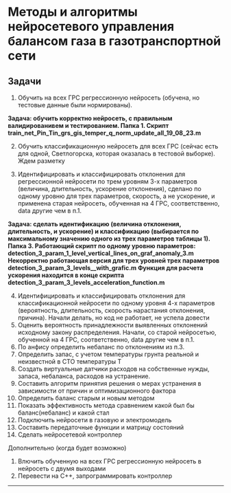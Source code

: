 # Методы и алгоритмы нейросетевого управления балансом газа в газотранспортной сети
## Задачи
1.	Обучить на всех ГРС регрессионную нейросеть (обучена, но тестовые данные были нормированы). 

**Задача: обучить корректно нейросеть, с правильным валидированивем и тестированием. 
Папка 1. Скрипт train_net_Pin_Tin_grs_gis_temper_q_norm_update_all_19_08_23.m** 

2.	Обучить классификационную нейросеть для всех ГРС (сейчас есть для одной, Светлогорска, которая оказалась в тестовой выборке).
Ждем разметку 

3.	Идентифицировать и классифицировать отклонения для регрессионной нейросети по трем уровням 3-х параметров (величина, длительность, ускорение отклонения), сделано по одному уровню для трех параметров, скорость, а не ускорение, и применена старая нейросеть, обученная на 4 ГРС, соответственно, data другие чем в п.1.

**Задача: сделать идентификацию (величина отклонения, длительность, и ускорение) и классификацию (выбирается по максимальному значению одного из трех параметров таблицы 1).
Папка 3. Работающий скрипт по одному уровню параметров: detection_3_param_1_level_vertical_lines_on_graf_anomaly_3.m
Некорректно работающая версия для трех уровней трех параметров detection_3_param_3_levels__with_grafic.m
Функция для расчета ускорения находится в конце скрипта detection_3_param_3_levels_acceleration_function.m**

4.	Идентифицировать и классифицировать отклонения для классификационной нейросети по одному уровня 4-х параметров (вероятность, длительность, скорость нарастания отклонения, причина). Начали делать, но код не работает, не успела довести
5.	Оценить вероятность принадлежности выявленных отклонений исходному закону распределения. Начали, со старой нейросетью, обученной на 4 ГРС, соответственно, data другие чем в п.1.
6.	По анфису определить небаланс по отклонениям из п.3.
7.	Определить запас, с учетом температуры грунта реальной и неизвестной в СТО температуры Т
8.	Создать виртуальные датчики расходов на собственные нужды, запаса, небаланса, расходов на устранение.
9.	Составить алгоритм принятия решения о мерах устранения в зависимости от причин и оптимизационного фактора
10.	Определить баланс старым и новым методом
11.	Показать эффективность метода сравнением какой был бы баланс(небаланс) и какой стал
12.	Подключить нейросети в газовую и электромодель
13.	Составить передаточные функции и матрицу состояний
14.	Сделать нейросетевой контроллер
    
Дополнительно (когда будет возможно)
1.	Влючить обученную на всех ГРС регрессионную нейросеть в нейросеть с двумя выходами
2.	Перевести на С++, запрограммировать контроллер

_____
